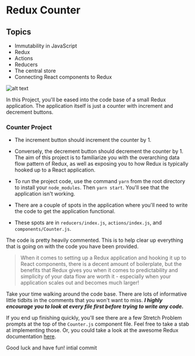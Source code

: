 # Redux Counter

## Topics

* Immutability in JavaScript
* Redux
* Actions
* Reducers
* The central store
* Connecting React components to Redux

![alt text](https://camo.githubusercontent.com/9de527b9432cc9244dc600875b46b43311918b59/68747470733a2f2f73332e616d617a6f6e6177732e636f6d2f6d656469612d702e736c69642e65732f75706c6f6164732f3336343831322f696d616765732f323438343739302f415243482d5265647578322d657874656e6465642d7265616c2d6465636c657261746976652e676966)

In this Project, you'll be eased into the code base of a small Redux application. The application itself is just a counter with increment and decrement buttons.

### Counter Project

* The increment button should increment the counter by 1.
* Conversely, the decrement button should decrement the counter by 1. The aim of this project is to familiarize you with the overarching data flow pattern of Redux, as well as exposing you to how Redux is typically hooked up to a React application.

* To run the project code, use the command `yarn` from the root directory to install your `node_modules`. Then `yarn start`. You'll see that the application isn't working.
* There are a couple of spots in the application where you'll need to write the code to get the application functional.
* These spots are in `reducers/index.js`, `actions/index.js`, and `components/Counter.js`.

The code is pretty heavily commented. This is to help clear up everything that is going on with the code you have been provided.

> When it comes to setting up a Redux application and hooking it up to React components, there is a decent amount of boilerplate, but the benefits that Redux gives you when it comes to predictability and simplicity of your data flow are worth it - especially when your application scales out and becomes much larger!

Take your time walking around the code base. There are lots of informative little tidbits in the comments that you won't want to miss. **_I highly encourage you to look at every file first before trying to write any code._**

If you end up finishing quickly, you'll see there are a few Stretch Problem prompts at the top of the `Counter.js` component file. Feel free to take a stab at implementing those. Or, you could take a look at the awesome Redux documentation [here](http://redux.js.org/docs/basics/).

Good luck and have fun!
intial commit
